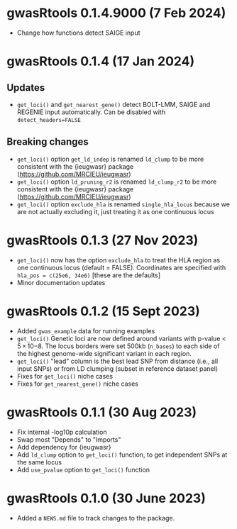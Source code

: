 # gwasRtools 0.1.4.9000 (7 Feb 2024)

* Change how functions detect SAIGE input


# gwasRtools 0.1.4 (17 Jan 2024)

## Updates
* `get_loci()` and `get_nearest_gene()` detect BOLT-LMM, SAIGE and REGENIE input automatically. Can be disabled with `detect_headers=FALSE`

## Breaking changes 
* `get_loci()` option `get_ld_indep` is renamed `ld_clump` to be more consistent with the {ieugwasr} package (https://github.com/MRCIEU/ieugwasr)
* `get_loci()` option `ld_pruning_r2` is renamed `ld_clump_r2` to be more consistent with the {ieugwasr} package (https://github.com/MRCIEU/ieugwasr)
* `get_loci()` option `exclude_hla` is renamed `single_hla_locus` because we are not actually excluding it, just treating it as one continuous locus


# gwasRtools 0.1.3 (27 Nov 2023)

* `get_loci()` now has the option `exclude_hla` to treat the HLA region as one continuous locus (default = FALSE). Coordinates are specified with `hla_pos = c(25e6, 34e6)` [these are the defaults]
* Minor documentation updates


# gwasRtools 0.1.2 (15 Sept 2023)

* Added `gwas_example` data for running examples
* `get_loci()` Genetic loci are now defined around variants with p-value < 5 × 10−8. The locus borders were set 500kb (`n_bases`) to each side of the highest genome-wide significant variant in each region. 
* `get_loci()` "lead" column is the best lead SNP from distance (i.e., all input SNPs) or from LD clumping (subset in reference dataset panel)
* Fixes for `get_loci()` niche cases
* Fixes for `get_nearest_gene()` niche cases


# gwasRtools 0.1.1 (30 Aug 2023)

* Fix internal -log10p calculation
* Swap most "Depends" to "Imports"
* Add dependency for {ieugwasr}
* Add `ld_clump` option to `get_loci()` function, to get independent SNPs at the same locus
* Add `use_pvalue` option to `get_loci()` function


# gwasRtools 0.1.0 (30 June 2023)

* Added a `NEWS.md` file to track changes to the package.
